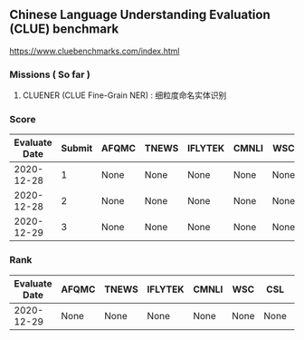 ## **Chinese Language Understanding Evaluation (CLUE) benchmark**

https://www.cluebenchmarks.com/index.html

### Missions ( So far )

1. CLUENER (CLUE Fine-Grain NER) : 细粒度命名实体识别 


### Score

| Evaluate Date | Submit |  AFQMC   |  TNEWS   | IFLYTEK  |  CMNLI   |    WSC   |    CSL   | CMRC2018 |   CHID   |    C3    | CLUENER  |  OCNLI   |
| ------------- |--------| -------- | -------- | -------- | -------- | -------- | -------- | -------- | -------- | -------- | -------- | -------- |
|  2020-12-28   |    1   |   None   |   None   |   None   |   None   |   None   |   None   |   None   |   None   |   None   |  77.273  |   None   |
|  2020-12-28   |    2   |   None   |   None   |   None   |   None   |   None   |   None   |   None   |   None   |   None   |  78.092  |   None   |
|  2020-12-29   |    3   |   None   |   None   |   None   |   None   |   None   |   None   |   None   |   None   |   None   |  78.926  |   None   |

### Rank

| Evaluate Date |  AFQMC   |  TNEWS   | IFLYTEK  |  CMNLI   |    WSC   |    CSL   | CMRC2018 |   CHID   |    C3    | CLUENER  |  OCNLI   |
| ------------- | -------- | -------- | -------- | -------- | -------- | -------- | -------- | -------- | -------- | -------- | -------- |
|  2020-12-29   |   None   |   None   |   None   |   None   |   None   |   None   |   None   |   None   |   None   |  171     |   None   |
